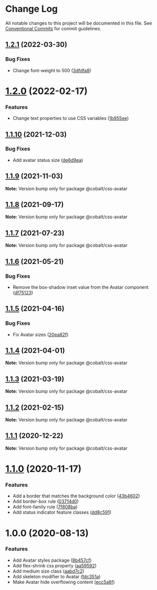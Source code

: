 # Change Log

All notable changes to this project will be documented in this file.
See [Conventional Commits](https://conventionalcommits.org) for commit guidelines.

## [1.2.1](https://github.com/Talkdesk/cobalt/compare/@cobalt/css-avatar@1.2.0...@cobalt/css-avatar@1.2.1) (2022-03-30)


### Bug Fixes

* Change font-weight to 500 ([3dfdfa8](https://github.com/Talkdesk/cobalt/commit/3dfdfa823679a286cda9ef118c5b399f188729ce))





# [1.2.0](https://github.com/Talkdesk/cobalt/compare/@cobalt/css-avatar@1.1.10...@cobalt/css-avatar@1.2.0) (2022-02-17)


### Features

* Change text properties to use CSS variables ([1b955ee](https://github.com/Talkdesk/cobalt/commit/1b955eeba075f63bfcb4502104f997738f4b807a))





## [1.1.10](https://github.com/Talkdesk/cobalt/compare/@cobalt/css-avatar@1.1.9...@cobalt/css-avatar@1.1.10) (2021-12-03)


### Bug Fixes

* Add avatar status size ([de6d9ea](https://github.com/Talkdesk/cobalt/commit/de6d9eaee8b7c7979f711c19b1e7377fd1dfda5a))





## [1.1.9](https://github.com/Talkdesk/cobalt/compare/@cobalt/css-avatar@1.1.8...@cobalt/css-avatar@1.1.9) (2021-11-03)

**Note:** Version bump only for package @cobalt/css-avatar





## [1.1.8](https://github.com/Talkdesk/cobalt/compare/@cobalt/css-avatar@1.1.7...@cobalt/css-avatar@1.1.8) (2021-09-17)

**Note:** Version bump only for package @cobalt/css-avatar





## [1.1.7](https://github.com/Talkdesk/cobalt/compare/@cobalt/css-avatar@1.1.6...@cobalt/css-avatar@1.1.7) (2021-07-23)

**Note:** Version bump only for package @cobalt/css-avatar





## [1.1.6](https://github.com/Talkdesk/cobalt/compare/@cobalt/css-avatar@1.1.5...@cobalt/css-avatar@1.1.6) (2021-05-21)


### Bug Fixes

* Remove the box-shadow inset value from the Avatar component ([df75123](https://github.com/Talkdesk/cobalt/commit/df751233eb11d0f57035353b066c084d555de812))





## [1.1.5](https://github.com/Talkdesk/cobalt/compare/@cobalt/css-avatar@1.1.4...@cobalt/css-avatar@1.1.5) (2021-04-16)


### Bug Fixes

* Fix Avatar sizes ([20ea82f](https://github.com/Talkdesk/cobalt/commit/20ea82f2b9c7d74f995af441db5650b8481319d9))





## [1.1.4](https://github.com/Talkdesk/cobalt/compare/@cobalt/css-avatar@1.1.3...@cobalt/css-avatar@1.1.4) (2021-04-01)

**Note:** Version bump only for package @cobalt/css-avatar





## [1.1.3](https://github.com/Talkdesk/cobalt/compare/@cobalt/css-avatar@1.1.2...@cobalt/css-avatar@1.1.3) (2021-03-19)

**Note:** Version bump only for package @cobalt/css-avatar





## [1.1.2](https://github.com/Talkdesk/cobalt/compare/@cobalt/css-avatar@1.1.1...@cobalt/css-avatar@1.1.2) (2021-02-15)

**Note:** Version bump only for package @cobalt/css-avatar





## [1.1.1](https://github.com/Talkdesk/cobalt/compare/@cobalt/css-avatar@1.1.0...@cobalt/css-avatar@1.1.1) (2020-12-22)

**Note:** Version bump only for package @cobalt/css-avatar





# [1.1.0](https://github.com/Talkdesk/cobalt/compare/@cobalt/css-avatar@1.0.0...@cobalt/css-avatar@1.1.0) (2020-11-17)


### Features

* Add a border that matches the background color ([43b4602](https://github.com/Talkdesk/cobalt/commit/43b46025e4bd9414ea239e69edf6c35122e5523d))
* Add border-box rule ([03714d0](https://github.com/Talkdesk/cobalt/commit/03714d0eba2de2a3e37ef8913c1284a90087acd6))
* Add font-family rule ([7f808ba](https://github.com/Talkdesk/cobalt/commit/7f808ba443c70d6987b956b628c8ad06abce8e0c))
* Add status indicator feature classes ([dd8c591](https://github.com/Talkdesk/cobalt/commit/dd8c5919447e5d027e2a8042450ea986be9cb184))





# 1.0.0 (2020-08-13)


### Features

* Add Avatar styles package ([8b457cf](https://github.com/Talkdesk/cobalt/commit/8b457cf4ec60278690f07904591ef80516026a34))
* Add flex-shrink css property ([aa59592](https://github.com/Talkdesk/cobalt/commit/aa595928f47ef714239990a699609987287ee08d))
* Add medium size class ([aabd7c2](https://github.com/Talkdesk/cobalt/commit/aabd7c20a897d8c24ddf0857c281c5a6d13df210))
* Add skeleton modifier to Avatar ([fdc351a](https://github.com/Talkdesk/cobalt/commit/fdc351a0a2bc621af7a0a1e88a07c3744831bbe8))
* Make Avatar hide overflowing content ([ecc5a6f](https://github.com/Talkdesk/cobalt/commit/ecc5a6fc70649f3afe94d51e61205df8a0f782c4))
